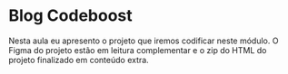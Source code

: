 # Blog Codeboost
Nesta aula eu apresento o projeto que iremos codificar neste módulo.
O Figma do projeto estão em leitura complementar e o zip do HTML do projeto finalizado em conteúdo extra.
